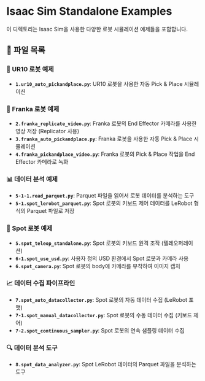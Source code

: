 # Isaac Sim Standalone Examples

이 디렉토리는 Isaac Sim을 사용한 다양한 로봇 시뮬레이션 예제들을 포함합니다.

## 📁 파일 목록

### 🤖 UR10 로봇 예제
- **`1.ur10_auto_pickandplace.py`**: UR10 로봇을 사용한 자동 Pick & Place 시뮬레이션

### 🤖 Franka 로봇 예제
- **`2.franka_replicate_video.py`**: Franka 로봇의 End Effector 카메라를 사용한 영상 저장 (Replicator 사용)
- **`3.franka_auto_pickandplace.py`**: Franka 로봇을 사용한 자동 Pick & Place 시뮬레이션
- **`4.franka_pickandplace_video.py`**: Franka 로봇의 Pick & Place 작업을 End Effector 카메라로 녹화

### 📊 데이터 분석 예제
- **`5-1-1.read_parquet.py`**: Parquet 파일을 읽어서 로봇 데이터를 분석하는 도구
- **`5-1.spot_lerobot_parquet.py`**: Spot 로봇의 키보드 제어 데이터를 LeRobot 형식의 Parquet 파일로 저장

### 🦿 Spot 로봇 예제
- **`5.spot_teleop_standalone.py`**: Spot 로봇의 키보드 원격 조작 (텔레오퍼레이션)
- **`6-1.spot_use_usd.py`**: 사용자 정의 USD 환경에서 Spot 로봇과 카메라 사용
- **`6.spot_camera.py`**: Spot 로봇의 body에 카메라를 부착하여 이미지 캡처

### 📈 데이터 수집 파이프라인
- **`7.spot_auto_datacollector.py`**: Spot 로봇의 자동 데이터 수집 (LeRobot 포맷)
- **`7-1.spot_manual_datacollector.py`**: Spot 로봇의 수동 데이터 수집 (키보드 제어)
- **`7-2.spot_continuous_sampler.py`**: Spot 로봇의 연속 샘플링 데이터 수집

### 🔍 데이터 분석 도구
- **`8.spot_data_analyzer.py`**: Spot LeRobot 데이터의 Parquet 파일을 분석하는 도구
